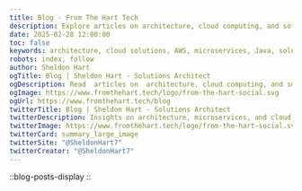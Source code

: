 ```yaml
---
title: Blog - From The Hart Tech
description: Explore articles on architecture, cloud computing, and software development best practices by Sheldon Hart, Solutions Architect.
date: 2025-02-28 12:00:00
toc: false
keywords: architecture, cloud solutions, AWS, microservices, Java, solutions architecture, software development, technical blog, Sheldon Hart
robots: index, follow
author: Sheldon Hart
ogTitle: Blog | Sheldon Hart - Solutions Architect
ogDescription: Read  articles on  architecture, cloud computing, and software development from an experienced Solutions Architect.
ogImage: https://www.fromthehart.tech/logo/from-the-hart-social.svg
ogUrl: https://www.fromthehart.tech/blog
twitterTitle: Blog | Sheldon Hart - Solutions Architect
twitterDescription: Insights on architecture, microservices, and cloud computing from Solutions Architect Sheldon Hart.
twitterImage: https://www.fromthehart.tech/logo/from-the-hart-social.svg
twitterCard: summary_large_image
twitterSite: "@SheldonHart7"
twitterCreator: "@SheldonHart7"
---
```

::blog-posts-display
::
